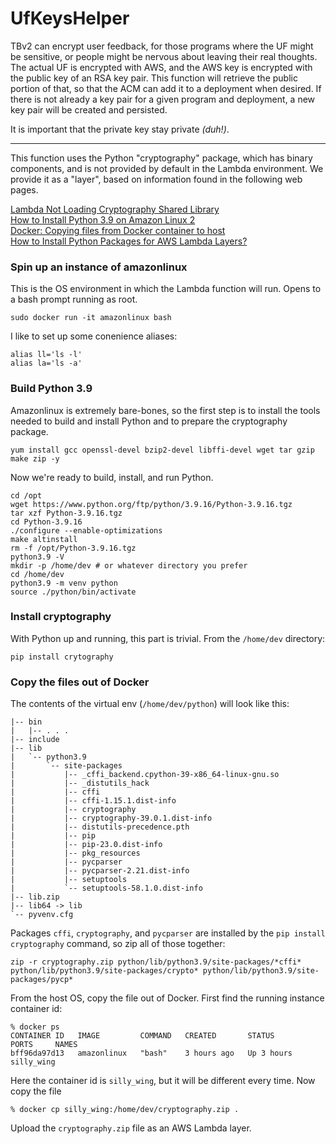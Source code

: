 # UfKeysHelper

TBv2 can encrypt user feedback, for those programs where the UF might be sensitive, or people might be nervous
about leaving their real thoughts. The actual UF is encrypted with AWS, and the AWS key is encrypted with the
public key of an RSA key pair. This function will retrieve the public portion of that, so that the ACM can add
it to a deployment when desired. If there is not already a key pair for a given program and deployment, a new
key pair will be created and persisted. 

It is important that the private key stay private _(duh!)_.


___

This function uses the Python "cryptography" package, which has binary components, and is not
provided by default in the Lambda environment. We provide it as a "layer", based on information found in the
following web pages.

[Lambda Not Loading Cryptography Shared Library](https://stackoverflow.com/questions/55508626/lambda-not-loading-cryptography-shared-library)   
[How to Install Python 3.9 on Amazon Linux 2](https://tecadmin.net/install-python-3-9-on-amazon-linux/)<br>
[Docker: Copying files from Docker container to host](https://stackoverflow.com/questions/22049212/docker-copying-files-from-docker-container-to-host)<br>
[How to Install Python Packages for AWS Lambda Layers?](https://www.geeksforgeeks.org/how-to-install-python-packages-for-aws-lambda-layers/)<br>

### Spin up an instance of amazonlinux
This is the OS environment in which the Lambda function will run. Opens to a bash prompt
running as root.

    sudo docker run -it amazonlinux bash

I like to set up some conenience aliases:

    alias ll='ls -l'
    alias la='ls -a'

### Build Python 3.9
Amazonlinux is extremely bare-bones, so the first step is to install the tools needed to build and install
Python and to prepare the cryptography package.

    yum install gcc openssl-devel bzip2-devel libffi-devel wget tar gzip make zip -y

Now we're ready to build, install, and run Python.

    cd /opt 
    wget https://www.python.org/ftp/python/3.9.16/Python-3.9.16.tgz
    tar xzf Python-3.9.16.tgz
    cd Python-3.9.16 
    ./configure --enable-optimizations 
    make altinstall
    rm -f /opt/Python-3.9.16.tgz
    python3.9 -V
    mkdir -p /home/dev # or whatever directory you prefer 
    cd /home/dev 
    python3.9 -m venv python
    source ./python/bin/activate

### Install cryptography
With Python up and running, this part is trivial. From the `/home/dev` directory:

    pip install crytography

### Copy the files out of Docker
The contents of the virtual env (`/home/dev/python`) will look like this:

    |-- bin
    |   |-- . . .
    |-- include
    |-- lib
    |   `-- python3.9
    |       `-- site-packages
    |           |-- _cffi_backend.cpython-39-x86_64-linux-gnu.so
    |           |-- _distutils_hack
    |           |-- cffi
    |           |-- cffi-1.15.1.dist-info
    |           |-- cryptography
    |           |-- cryptography-39.0.1.dist-info
    |           |-- distutils-precedence.pth
    |           |-- pip
    |           |-- pip-23.0.dist-info
    |           |-- pkg_resources
    |           |-- pycparser
    |           |-- pycparser-2.21.dist-info
    |           |-- setuptools
    |           `-- setuptools-58.1.0.dist-info
    |-- lib.zip
    |-- lib64 -> lib
    `-- pyvenv.cfg

Packages `cffi`, `cryptography`, and `pycparser` are installed by the `pip install cryptography` command, so zip all of 
those together:

    zip -r cryptography.zip python/lib/python3.9/site-packages/*cffi* python/lib/python3.9/site-packages/crypto* python/lib/python3.9/site-packages/pycp*
 
From the host OS, copy the file out of Docker. First find the running instance container id:

    % docker ps
    CONTAINER ID   IMAGE         COMMAND   CREATED       STATUS       PORTS     NAMES
    bff96da97d13   amazonlinux   "bash"    3 hours ago   Up 3 hours             silly_wing
 
Here the container id is `silly_wing`, but it will be different every time. Now copy the file

    % docker cp silly_wing:/home/dev/cryptography.zip .

Upload the `cryptography.zip` file as an AWS Lambda layer.
